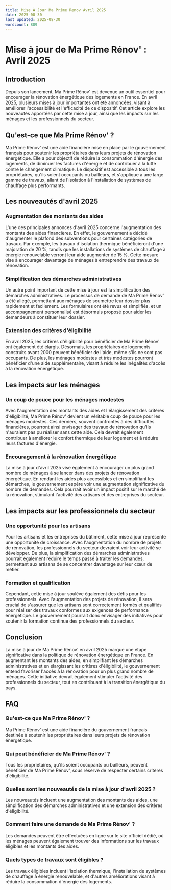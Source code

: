 ```yaml
---
title: Mise À Jour Ma Prime Renov Avril 2025
date: 2025-08-30
last_updated: 2025-08-30
wordcount: 889
---
```


# Mise à jour de Ma Prime Rénov' : Avril 2025

## Introduction

Depuis son lancement, Ma Prime Rénov' est devenue un outil essentiel pour encourager la rénovation énergétique des logements en France. En avril 2025, plusieurs mises à jour importantes ont été annoncées, visant à améliorer l'accessibilité et l'efficacité de ce dispositif. Cet article explore les nouveautés apportées par cette mise à jour, ainsi que les impacts sur les ménages et les professionnels du secteur.

## Qu'est-ce que Ma Prime Rénov' ?

Ma Prime Rénov' est une aide financière mise en place par le gouvernement français pour soutenir les propriétaires dans leurs projets de rénovation énergétique. Elle a pour objectif de réduire la consommation d'énergie des logements, de diminuer les factures d'énergie et de contribuer à la lutte contre le changement climatique. Le dispositif est accessible à tous les propriétaires, qu'ils soient occupants ou bailleurs, et s'applique à une large gamme de travaux, allant de l'isolation à l'installation de systèmes de chauffage plus performants.

## Les nouveautés d'avril 2025

### Augmentation des montants des aides

L'une des principales annonces d'avril 2025 concerne l'augmentation des montants des aides financières. En effet, le gouvernement a décidé d'augmenter le plafond des subventions pour certaines catégories de travaux. Par exemple, les travaux d'isolation thermique bénéficieront d'une majoration de 20 %, tandis que les installations de systèmes de chauffage à énergie renouvelable verront leur aide augmenter de 15 %. Cette mesure vise à encourager davantage de ménages à entreprendre des travaux de rénovation.

### Simplification des démarches administratives

Un autre point important de cette mise à jour est la simplification des démarches administratives. Le processus de demande de Ma Prime Rénov' a été allégé, permettant aux ménages de soumettre leur dossier plus rapidement et facilement. Les formulaires ont été revus et simplifiés, et un accompagnement personnalisé est désormais proposé pour aider les demandeurs à constituer leur dossier.

### Extension des critères d'éligibilité

En avril 2025, les critères d'éligibilité pour bénéficier de Ma Prime Rénov' ont également été élargis. Désormais, les propriétaires de logements construits avant 2000 peuvent bénéficier de l'aide, même s'ils ne sont pas occupants. De plus, les ménages modestes et très modestes pourront bénéficier d'une aide supplémentaire, visant à réduire les inégalités d'accès à la rénovation énergétique.

## Les impacts sur les ménages

### Un coup de pouce pour les ménages modestes

Avec l'augmentation des montants des aides et l'élargissement des critères d'éligibilité, Ma Prime Rénov' devient un véritable coup de pouce pour les ménages modestes. Ces derniers, souvent confrontés à des difficultés financières, pourront ainsi envisager des travaux de rénovation qu'ils n'auraient pas pu réaliser sans cette aide. Cela devrait également contribuer à améliorer le confort thermique de leur logement et à réduire leurs factures d'énergie.

### Encouragement à la rénovation énergétique

La mise à jour d'avril 2025 vise également à encourager un plus grand nombre de ménages à se lancer dans des projets de rénovation énergétique. En rendant les aides plus accessibles et en simplifiant les démarches, le gouvernement espère voir une augmentation significative du nombre de demandes. Cela pourrait avoir un impact positif sur le marché de la rénovation, stimulant l'activité des artisans et des entreprises du secteur.

## Les impacts sur les professionnels du secteur

### Une opportunité pour les artisans

Pour les artisans et les entreprises du bâtiment, cette mise à jour représente une opportunité de croissance. Avec l'augmentation du nombre de projets de rénovation, les professionnels du secteur devraient voir leur activité se développer. De plus, la simplification des démarches administratives pourrait également réduire le temps passé à traiter les demandes, permettant aux artisans de se concentrer davantage sur leur cœur de métier.

### Formation et qualification

Cependant, cette mise à jour soulève également des défis pour les professionnels. Avec l'augmentation des projets de rénovation, il sera crucial de s'assurer que les artisans sont correctement formés et qualifiés pour réaliser des travaux conformes aux exigences de performance énergétique. Le gouvernement pourrait donc envisager des initiatives pour soutenir la formation continue des professionnels du secteur.

## Conclusion

La mise à jour de Ma Prime Rénov' en avril 2025 marque une étape significative dans la politique de rénovation énergétique en France. En augmentant les montants des aides, en simplifiant les démarches administratives et en élargissant les critères d'éligibilité, le gouvernement entend favoriser l'accès à la rénovation pour un plus grand nombre de ménages. Cette initiative devrait également stimuler l'activité des professionnels du secteur, tout en contribuant à la transition énergétique du pays.

## FAQ

### Qu'est-ce que Ma Prime Rénov' ?

Ma Prime Rénov' est une aide financière du gouvernement français destinée à soutenir les propriétaires dans leurs projets de rénovation énergétique.

### Qui peut bénéficier de Ma Prime Rénov' ?

Tous les propriétaires, qu'ils soient occupants ou bailleurs, peuvent bénéficier de Ma Prime Rénov', sous réserve de respecter certains critères d'éligibilité.

### Quelles sont les nouveautés de la mise à jour d'avril 2025 ?

Les nouveautés incluent une augmentation des montants des aides, une simplification des démarches administratives et une extension des critères d'éligibilité.

### Comment faire une demande de Ma Prime Rénov' ?

Les demandes peuvent être effectuées en ligne sur le site officiel dédié, où les ménages peuvent également trouver des informations sur les travaux éligibles et les montants des aides.

### Quels types de travaux sont éligibles ?

Les travaux éligibles incluent l'isolation thermique, l'installation de systèmes de chauffage à énergie renouvelable, et d'autres améliorations visant à réduire la consommation d'énergie des logements.
